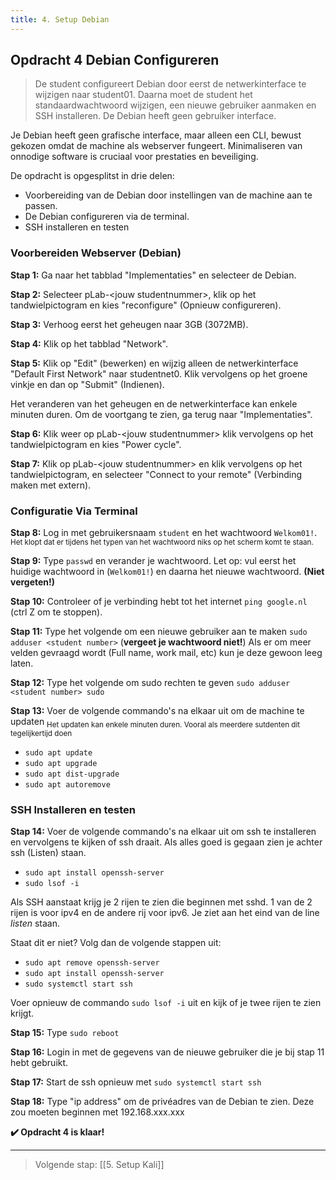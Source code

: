```yaml
---
title: 4. Setup Debian
---
```

## Opdracht 4 Debian Configureren
> De student configureert Debian door eerst de netwerkinterface te wijzigen naar student01. Daarna moet de student het standaardwachtwoord wijzigen, een nieuwe gebruiker aanmaken en SSH installeren. De Debian heeft geen gebruiker interface.

Je Debian heeft geen grafische interface, maar alleen een CLI, bewust gekozen omdat de machine als webserver fungeert. Minimaliseren van onnodige software is cruciaal voor prestaties en beveiliging.

De opdracht is opgesplitst in drie delen:
- Voorbereiding van de Debian door instellingen van de machine aan te passen.
- De Debian configureren via de terminal.
- SSH installeren en testen
### Voorbereiden Webserver (Debian)
**Stap 1:** Ga naar het tabblad "Implementaties" en selecteer de Debian.

**Stap 2:** Selecteer pLab-\<jouw studentnummer\>, klik op het tandwielpictogram en kies "reconfigure" (Opnieuw configureren).

**Stap 3:** Verhoog eerst het geheugen naar 3GB (3072MB).

**Stap 4:** Klik op het tabblad "Network".

**Stap 5:** Klik op "Edit" (bewerken) en wijzig alleen de netwerkinterface "Default First Network" naar studentnet0. Klik vervolgens op het groene vinkje en dan op "Submit" (Indienen).

Het veranderen van het geheugen en de netwerkinterface kan enkele minuten duren. Om de voortgang te zien, ga terug naar "Implementaties".

**Stap 6:** Klik weer op pLab-\<jouw studentnummer\> klik vervolgens op het tandwielpictogram en kies "Power cycle".

**Stap 7:** Klik op pLab-\<jouw studentnummer\> en klik vervolgens op het tandwielpictogram, en selecteer "Connect to your remote" (Verbinding maken met extern).

### Configuratie Via Terminal
**Stap 8:** Log in met gebruikersnaam `student` en het wachtwoord `Welkom01!`.
<sub>Het klopt dat er tijdens het typen van het wachtwoord niks op het scherm komt te staan.</sub>

**Stap 9:** Type `passwd` en verander je wachtwoord. Let op: vul eerst het huidige wachtwoord in (`Welkom01!`) en daarna het nieuwe wachtwoord. **(Niet vergeten!)**

**Stap 10:** Controleer of je verbinding hebt tot het internet `ping google.nl` (ctrl Z om te stoppen).

**Stap 11:** Type het volgende om een nieuwe gebruiker aan te maken `sudo adduser <student number>` (**vergeet je wachtwoord niet!**) Als er om meer velden gevraagd wordt (Full name, work mail, etc) kun je deze gewoon leeg laten.

**Stap 12:** Type het volgende om sudo rechten te geven `sudo adduser <student number> sudo`

**Stap 13:**  Voer de volgende commando's na elkaar uit om de machine te updaten
<sub>Het updaten kan enkele minuten duren. Vooral als meerdere sutdenten dit tegelijkertijd doen</sub>

- `sudo apt update`
- `sudo apt upgrade`
- `sudo apt dist-upgrade`
- `sudo apt autoremove`

### SSH Installeren en testen
**Stap 14:** Voer de volgende commando's na elkaar uit om ssh te installeren en vervolgens te kijken of ssh draait. Als alles goed is gegaan zien je achter ssh (Listen) staan.

- `sudo apt install openssh-server`
- `sudo lsof -i`

Als SSH aanstaat krijg je 2 rijen te zien die beginnen met sshd. 1 van de 2 rijen is voor ipv4 en de andere rij voor ipv6. Je ziet aan het eind van de line _listen_ staan.

Staat dit er niet? Volg dan de volgende stappen uit:

- `sudo apt remove openssh-server`
- `sudo apt install openssh-server`
- `sudo systemctl start ssh`

Voer opnieuw de commando `sudo lsof -i` uit en kijk of je twee rijen te zien krijgt.

**Stap 15:**  Type `sudo reboot`

**Stap 16:** Login in met de gegevens van de nieuwe gebruiker die je bij stap 11 hebt gebruikt.

**Stap 17:** Start de ssh opnieuw met `sudo systemctl start ssh`

**Stap 18:** Type "ip address" om de privéadres van de Debian te zien. Deze zou moeten beginnen met 192.168.xxx.xxx

**✔️ Opdracht 4 is klaar!**

---
> Volgende stap: [[5. Setup Kali]]